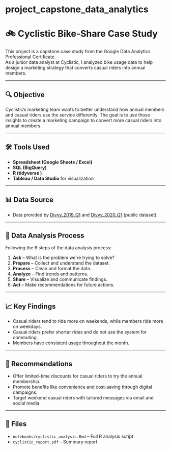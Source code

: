 # project_capstone_data_analytics
# 🚲 Cyclistic Bike-Share Case Study

This project is a capstone case study from the Google Data Analytics Professional Certificate.  
As a junior data analyst at Cyclistic, I analyzed bike usage data to help design a marketing strategy that converts casual riders into annual members.

---

## 🔍 Objective

Cyclistic’s marketing team wants to better understand how annual members and casual riders use the service differently. The goal is to use those insights to create a marketing campaign to convert more casual riders into annual members.

---

## 🛠 Tools Used
- **Spreadsheet (Google Sheets / Excel)**
- **SQL (BigQuery)**
- **R (tidyverse )**
- **Tableau / Data Studio** for visualization

---

## 📊 Data Source

- Data provided by [Divvy_2019_Q1](https://docs.google.com/spreadsheets/d/1uCTsHlZLm4L7-ueaSLwDg0ut3BP_V4mKDo2IMpaXrk4/template/preview?resourcekey=0-dQAUjAu2UUCsLEQQt20PDA#gid=1797029090) and [Divvy_2020_Q1](https://docs.google.com/spreadsheets/d/179QVLO_yu5BJEKFVZShsKag74ZaUYIF6FevLYzs3hRc/template/preview#gid=640449855) (public dataset).

---

## 🧪 Data Analysis Process
Following the 6 steps of the data analysis process:

1. **Ask** – What is the problem we're trying to solve?
2. **Prepare** – Collect and understand the dataset.
3. **Process** – Clean and format the data.
4. **Analyze** – Find trends and patterns.
5. **Share** – Visualize and communicate findings.
6. **Act** – Make recommendations for future actions.

---

## 📈 Key Findings
- Casual riders tend to ride more on weekends, while members ride more on weekdays.
- Casual riders prefer shorter rides and do not use the system for commuting.
- Members have consistent usage throughout the month.

---

## 🎯 Recommendations
- Offer limited-time discounts for casual riders to try the annual membership.
- Promote benefits like convenience and cost-saving through digital campaigns.
- Target weekend casual riders with tailored messages via email and social media.

---

## 📂 Files
- `notebooks/cyclistic_analysis.Rmd` – Full R analysis script
- `cyclistic_report.pdf` – Summary report
